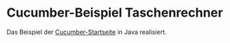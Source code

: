 Cucumber-Beispiel Taschenrechner
================================

Das Beispiel der [Cucumber-Startseite][1] in Java realisiert.

[1]: https://cucumber.io
